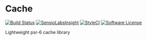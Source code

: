 # Cache
[![Build Status](https://travis-ci.org/JoeBengalen/Cache.svg?branch=develop)](https://travis-ci.org/JoeBengalen/Cache)
[![SensioLabsInsight](https://insight.sensiolabs.com/projects/c6148cf7-9255-4116-a65a-b80a1615cc31/mini.png)](https://insight.sensiolabs.com/projects/c6148cf7-9255-4116-a65a-b80a1615cc31)
[![StyleCI](https://styleci.io/repos/31986430/shield)](https://styleci.io/repos/31986430/)
[![Software License](https://img.shields.io/badge/license-MIT-brightgreen.svg)](LICENSE.md)

Lightweight psr-6 cache library
